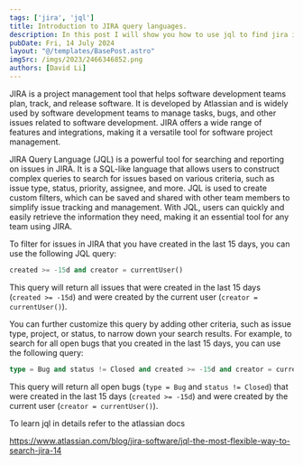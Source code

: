 ```yaml
---
tags: ['jira', 'jql']
title: Introduction to JIRA query languages.
description: In this post I will show you how to use jql to find jira issues.
pubDate: Fri, 14 July 2024
layout: "@/templates/BasePost.astro"
imgSrc: /imgs/2023/2466346852.png
authors: [David Li]
---
```

JIRA is a project management tool that helps software development teams plan, track, and release software. It is developed by Atlassian and is widely used by software development teams to manage tasks, bugs, and other issues related to software development. JIRA offers a wide range of features and integrations, making it a versatile tool for software project management.


JIRA Query Language (JQL) is a powerful tool for searching and reporting on issues in JIRA. It is a SQL-like language that allows users to construct complex queries to search for issues based on various criteria, such as issue type, status, priority, assignee, and more. JQL is used to create custom filters, which can be saved and shared with other team members to simplify issue tracking and management. With JQL, users can quickly and easily retrieve the information they need, making it an essential tool for any team using JIRA.


To filter for issues in JIRA that you have created in the last 15 days, you can use the following JQL query:


```sql
created >= -15d and creator = currentUser()
```
This query will return all issues that were created in the last 15 days (`created >= -15d`) and were created by the current user (`creator = currentUser()`).

You can further customize this query by adding other criteria, such as issue type, project, or status, to narrow down your search results. For example, to search for all open bugs that you created in the last 15 days, you can use the following query:


```sql
type = Bug and status != Closed and created >= -15d and creator = currentUser()
```

This query will return all open bugs (`type = Bug` and `status != Closed`) that were created in the last 15 days (`created >= -15d`) and were created by the current user (`creator = currentUser()`).

To learn jql in details refer to the atlassian docs

https://www.atlassian.com/blog/jira-software/jql-the-most-flexible-way-to-search-jira-14

